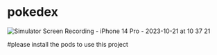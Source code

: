 # pokedex
![Simulator Screen Recording - iPhone 14 Pro - 2023-10-21 at 10 37 21](https://github.com/zorua14/pokedex/assets/94368303/179c2018-aef7-4c62-a826-04acde018a1f)

#please install the pods to use this project
